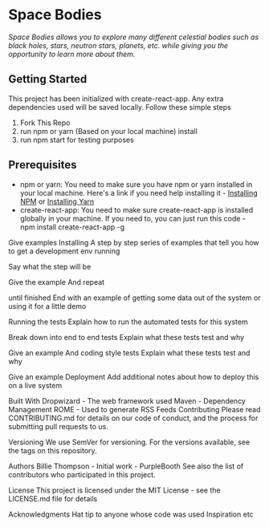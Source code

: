 # Space Bodies
*Space Bodies allows you to explore many different celestial bodies such as black holes, stars, neutron stars, planets, etc. while giving you the opportunity to learn more about them.*


## Getting Started
This project has been initialized with create-react-app. Any extra dependencies used will be saved locally.
Follow these simple steps
1. Fork This Repo
2. run npm or yarn (Based on your local machine) install
3. run npm start for testing purposes

## Prerequisites
* npm or yarn: You need to make sure you have npm or yarn installed in your local machine. Here's a link if you need help installing it - [Installing NPM](https://treehouse.github.io/installation-guides/mac/node-mac.html) or  [Installing Yarn](https://yarnpkg.com/lang/en/docs/install/#mac-stable)
* create-react-app: You need to make sure create-react-app is installed globally in your machine. If you need to, you can just run this code - npm install create-react-app -g


Give examples
Installing
A step by step series of examples that tell you how to get a development env running

Say what the step will be

Give the example
And repeat

until finished
End with an example of getting some data out of the system or using it for a little demo

Running the tests
Explain how to run the automated tests for this system

Break down into end to end tests
Explain what these tests test and why

Give an example
And coding style tests
Explain what these tests test and why

Give an example
Deployment
Add additional notes about how to deploy this on a live system

Built With
Dropwizard - The web framework used
Maven - Dependency Management
ROME - Used to generate RSS Feeds
Contributing
Please read CONTRIBUTING.md for details on our code of conduct, and the process for submitting pull requests to us.

Versioning
We use SemVer for versioning. For the versions available, see the tags on this repository.

Authors
Billie Thompson - Initial work - PurpleBooth
See also the list of contributors who participated in this project.

License
This project is licensed under the MIT License - see the LICENSE.md file for details

Acknowledgments
Hat tip to anyone whose code was used
Inspiration
etc
